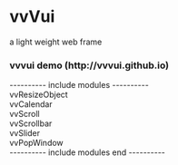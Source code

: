 # vvVui
a light weight web frame

<h3>vvvui demo (http://vvvui.github.io)</h3>

---------- include modules ---------- <br>
vvResizeObject <br>
vvCalendar <br>
vvScroll <br>
vvScrollbar <br>
vvSlider <br>
vvPopWindow <br>
---------- include modules end ---------- <br><br>
